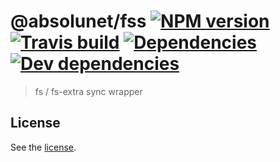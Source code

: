 # @absolunet/fss [![NPM version][npm-image]][npm-url] [![Travis build][travis-image]][travis-url] [![Dependencies][david-dep-image]][david-dep-url] [![Dev dependencies][david-devdep-image]][david-devdep-url]
> fs / fs-extra sync wrapper

## License 
See the [license](https://github.com/absolunet/fss/blob/master/license).


[npm-url]: https://www.npmjs.com/package/@absolunet/fss
[npm-image]: https://img.shields.io/npm/v/@absolunet/fss.svg

[travis-url]: https://travis-ci.org/absolunet/fss/builds
[travis-image]: https://api.travis-ci.org/absolunet/fss.svg?branch=master

[david-dep-url]: https://david-dm.org/absolunet/fss
[david-dep-image]: https://david-dm.org/absolunet/fss/status.svg

[david-devdep-url]: https://david-dm.org/absolunet/fss?type=dev
[david-devdep-image]: https://david-dm.org/absolunet/fss/dev-status.svg
